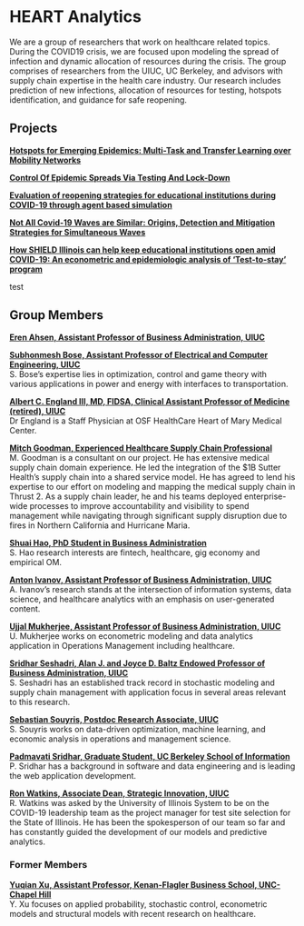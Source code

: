 
# HEART Analytics

We are a group of researchers that work on healthcare related topics. During the COVID19 crisis, we are focused upon modeling the spread of infection and dynamic allocation of resources during the crisis. The group comprises of researchers from the UIUC, UC Berkeley, and advisors with supply chain expertise in the health care industry. Our research includes prediction of new infections, allocation of resources for testing, hotspots identification, and guidance for safe reopening.

## Projects

**[Hotspots for Emerging Epidemics: Multi-Task and Transfer Learning over Mobility Networks](https://github.com/heart-analytics/COVID19-Hotspots)**

**[Control Of Epidemic Spreads Via Testing And Lock-Down](https://github.com/heart-analytics/COVID19-TestingAndLockDown)**

**[Evaluation of reopening strategies for educational institutions during COVID-19 through agent based simulation](https://github.com/heart-analytics/COVID19-Reopening)**

**[Not All Covid-19 Waves are Similar: Origins, Detection and Mitigation Strategies for Simultaneous Waves](https://github.com/heart-analytics/COVID19-India)**

**[How SHIELD Illinois can help keep educational institutions open amid COVID-19: An econometric and epidemiologic analysis of ‘Test-to-stay’ program](https://github.com/heart-analytics/Home)**

test

## Group Members

**[Eren Ahsen, Assistant Professor of Business Administration, UIUC](https://gies.illinois.edu/profile/mehmet-ahsen)**

**[Subhonmesh Bose, Assistant Professor of Electrical and Computer Engineering, UIUC](https://ece.illinois.edu/about/directory/faculty/boses)**  
S. Bose’s expertise lies in optimization, control and game theory with various applications in power and energy with interfaces to transportation.  

**[Albert C. England III, MD, FIDSA, Clinical Assistant Professor of Medicine (retired), UIUC](https://providers.osfhealthcare.org/provider/Albert+C.+England/1465363)**  
Dr England is a Staff Physician at OSF HealthCare Heart of Mary Medical Center.  

**[Mitch Goodman, Experienced Healthcare Supply Chain Professional](https://www.linkedin.com/in/mitch-goodman-a84a7)**  
M. Goodman is a consultant on our project. He has extensive medical supply chain domain experience. He led the integration of the $1B Sutter Health’s supply chain into a shared service model. He has agreed to lend his expertise to our effort on modeling and mapping the medical supply chain in Thrust 2. As a supply chain leader, he and his teams deployed enterprise-wide processes to improve accountability and visibility to spend management while navigating through significant supply disruption due to fires in Northern California and Hurricane Maria.  

**[Shuai Hao, PhD Student in Business Administration](https://giesbusiness.illinois.edu/profile/shuai-hao)**  
S. Hao research interests are fintech, healthcare, gig economy and empirical OM.  

**[Anton Ivanov, Assistant Professor of Business Administration, UIUC](https://giesbusiness.illinois.edu/profile/anton-ivanov)**  
A. Ivanov’s research stands at the intersection of information systems, data science, and healthcare analytics with an emphasis on user-generated content.  

**[Ujjal Mukherjee, Assistant Professor of Business Administration, UIUC](https://giesbusiness.illinois.edu/profile/ujjal-mukherjee)**  
U. Mukherjee works on econometric modeling and data analytics application in Operations Management including healthcare.  

**[Sridhar Seshadri, Alan J. and Joyce D. Baltz Endowed Professor of Business Administration, UIUC](https://giesbusiness.illinois.edu/profile/sridhar-seshadri)**  
S. Seshadri has an established track record in stochastic modeling and supply chain management with application focus in several areas relevant to this research.  

**[Sebastian Souyris, Postdoc Research Associate, UIUC](https://giesbusiness.illinois.edu/profile/sebastian-souyris)**  
S. Souyris works on data-driven optimization, machine learning, and economic analysis in operations and management science.  

**[Padmavati Sridhar, Graduate Student, UC Berkeley School of Information](https://www.linkedin.com/in/psridhar2147/)**  
P. Sridhar has a background in software and data engineering and is leading the web application development.  

**[Ron Watkins, Associate Dean, Strategic Innovation, UIUC](https://giesbusiness.illinois.edu/profile/ron-watkins)**  
R. Watkins was asked by the University of Illinois System to be on the COVID-19 leadership team as the project manager for test site selection for the State of Illinois. He has been the spokesperson of our team so far and has constantly guided the development of our models and predictive analytics.  

### Former Members

**[Yuqian Xu, Assistant Professor, Kenan-Flagler Business School, UNC-Chapel Hill](https://sites.google.com/site/lillianyuqian/home)**  
Y. Xu focuses on applied probability, stochastic control, econometric models and structural models with recent research on healthcare.
